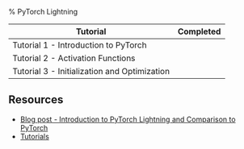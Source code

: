 % PyTorch Lightning


| Tutorial | Completed|
|---|---|
|Tutorial 1 - Introduction to PyTorch | |
| Tutorial 2 - Activation Functions | |
| Tutorial 3 - Initialization and Optimization | | 





## Resources
- [Blog post - Introduction to PyTorch Lightning and Comparison to PyTorch](https://amaarora.github.io/2020/07/12/oganized-pytorch.html)
- [Tutorials](https://pytorchlightning.github.io/lightning-tutorials/ )
